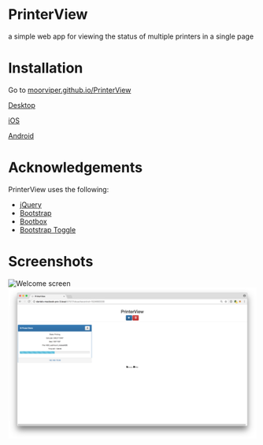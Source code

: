 # PrinterView
a simple web app for viewing the status of multiple printers in a single page

# Installation

Go to [moorviper.github.io/PrinterView](http://moorviper.github.io/PrinterView/)

[Desktop](https://github.com/moorviper/PrinterView/wiki/Desktop-Setup)

[iOS](https://github.com/moorviper/PrinterView/wiki/iOS-Setup)

[Android](https://github.com/moorviper/PrinterView/wiki/Android-Setup)

# Acknowledgements
PrinterView uses the following:
* [jQuery](https://jquery.com/)
* [Bootstrap](http://getbootstrap.com/)
* [Bootbox](http://bootboxjs.com/)
* [Bootstrap Toggle](http://www.bootstraptoggle.com/)

# Screenshots
![Welcome screen](https://raw.githubusercontent.com/moorviper/PrinterView/master/images/screenshots/screenshot-welcome.png)
![screenshot](https://raw.githubusercontent.com/moorviper/PrinterView/master/images/screenshots/screenshot.png)
